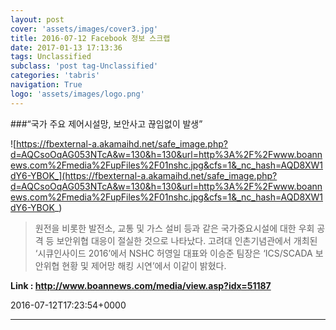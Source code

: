 ```yaml
---
layout: post
cover: 'assets/images/cover3.jpg'
title: 2016-07-12 Facebook 정보 스크랩
date: 2017-01-13 17:13:36
tags: Unclassified
subclass: 'post tag-Unclassified'
categories: 'tabris'
navigation: True
logo: 'assets/images/logo.png'
---
```


###“국가 주요 제어시설망, 보안사고 끊임없이 발생”

![https://fbexternal-a.akamaihd.net/safe_image.php?d=AQCsoOqAG053NTcA&w=130&h=130&url=http%3A%2F%2Fwww.boannews.com%2Fmedia%2FupFiles%2F01nshc.jpg&cfs=1&_nc_hash=AQD8XW1dY6-YBOK_](https://fbexternal-a.akamaihd.net/safe_image.php?d=AQCsoOqAG053NTcA&w=130&h=130&url=http%3A%2F%2Fwww.boannews.com%2Fmedia%2FupFiles%2F01nshc.jpg&cfs=1&_nc_hash=AQD8XW1dY6-YBOK_)

>원전을 비롯한 발전소, 교통 및 가스 설비 등과 같은 국가중요시설에 대한 우회 공격 등 보안위협 대응이 절실한 것으로 나타났다. 고려대 인촌기념관에서 개최된 ‘시큐인사이드 2016’에서 NSHC 허영일 대표와 이승준 팀장은 ‘ICS/SCADA 보안위협 현황 및 제어망 해킹 시연’에서 이같이 밝혔다.

**Link : <http://www.boannews.com/media/view.asp?idx=51187>**

2016-07-12T17:23:54+0000

---

